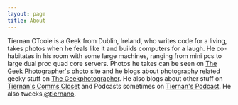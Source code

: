 ```yaml
---
layout: page
title: About
---
```


Tiernan OToole is a Geek from Dublin, Ireland, who writes code for a living, takes photos when he feals like it and builds computers for a laugh. He co-habitates in his room with some large machines, ranging from mini pcs to large dual proc quad core servers. Photos he takes can be seen on [The Geek Photographer's photo site][1] and he blogs about photography related geeky stuff on [The Geekphotographer][2]. He also blogs about other stuff on [Tiernan's Comms Closet][3] and Podcasts sometimes on [Tiernan's Podcast][4]. He also tweeks [@tiernano][5]. 

[1]:http://photos.geekphotographer.com
[2]:http://geekphotographer.com
[3]:http://blog.lotas-smartman.net
[4]:http://podcast.tiernanotoole.ie
[5]:http://twitter.com/tiernano
